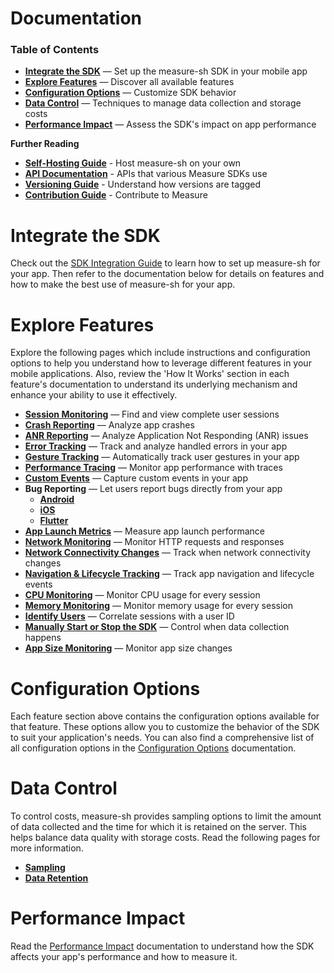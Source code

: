 # Documentation

### Table of Contents

* [**Integrate the SDK**](#integrate-the-sdk) — Set up the measure-sh SDK in your mobile app
* [**Explore Features**](#explore-features) — Discover all available features
* [**Configuration Options**](#configuration-options) — Customize SDK behavior
* [**Data Control**](#data-control) — Techniques to manage data collection and storage costs
* [**Performance Impact**](#performance-impact) — Assess the SDK's impact on app performance

**Further Reading**

* [**Self-Hosting Guide**](hosting/README.md) - Host measure-sh on your own
* [**API Documentation**](api/README.md) - APIs that various Measure SDKs use
* [**Versioning Guide**](versioning/README.md) - Understand how versions are tagged
* [**Contribution Guide**](CONTRIBUTING.md) - Contribute to Measure

# Integrate the SDK

Check out the [SDK Integration Guide](sdk-integration-guide.md) to learn how to set up measure-sh for your app. Then
refer to the documentation below for details on features and how to make the best use of measure-sh for your app.

# Explore Features

Explore the following pages which include instructions and configuration options to help you understand
how to leverage different features in your mobile applications. Also, review the 'How It Works' section in each
feature's documentation to understand its underlying mechanism and enhance your ability to use it effectively.

* [**Session Monitoring**](features/feature-session-monitoring.md) — Find and view complete user sessions
* [**Crash Reporting**](features/feature-crash-reporting.md) — Analyze app crashes
* [**ANR Reporting**](features/feature-anr-reporting.md) — Analyze Application Not Responding (ANR) issues
* [**Error Tracking**](features/feature-error-tracking.md) — Track and analyze handled errors in your app
* [**Gesture Tracking**](features/feature-gesture-tracking.md) — Automatically track user gestures in your app
* [**Performance Tracing**](features/feature-performance-tracing.md) — Monitor app performance with traces
* [**Custom Events**](features/feature-custom-events.md) — Capture custom events in your app
* **Bug Reporting** — Let users report bugs directly from your app
    * [**Android**](features/feature-bug-report-android.md)
    * [**iOS**](features/feature-bug-report-ios.md)
    * [**Flutter**](features/feature-bug-report-flutter.md)
* [**App Launch Metrics**](features/feature-app-launch-metrics.md) — Measure app launch performance
* [**Network Monitoring**](features/feature-network-monitoring.md) — Monitor HTTP requests and responses
* [**Network Connectivity Changes**](features/feature-network-connectivity-changes.md) — Track when network connectivity changes
* [**Navigation & Lifecycle Tracking**](features/feature-navigation-lifecycle-tracking.md) — Track app navigation and
  lifecycle events
* [**CPU Monitoring**](features/feature-cpu-monitoring.md) — Monitor CPU usage for every session
* [**Memory Monitoring**](features/feature-memory-monitoring.md) — Monitor memory usage for every session
* [**Identify Users**](features/feature-identify-users.md) — Correlate sessions with a user ID
* [**Manually Start or Stop the SDK**](features/feature-manually-start-stop-sdk.md) — Control when data collection
  happens
* [**App Size Monitoring**](features/feature-app-size-monitoring.md) — Monitor app size changes

# Configuration Options

Each feature section above contains the configuration options available for that feature. These options allow you to
customize the behavior of the SDK to suit your application's needs. You can also find a comprehensive list of all
configuration options in the [Configuration Options](features/configuration-options.md) documentation.

# Data Control

To control costs, measure-sh provides sampling options to limit the amount of data collected and the time for which
it is retained on the server. This helps balance data quality with storage costs. Read the following pages for more
information.

* [**Sampling**](features/feature-sampling.md)
* [**Data Retention**](features/feature-data-retention.md)

# Performance Impact

Read the [Performance Impact](features/performance-impact.md) documentation to understand how the SDK affects your app's
performance and how to measure it.